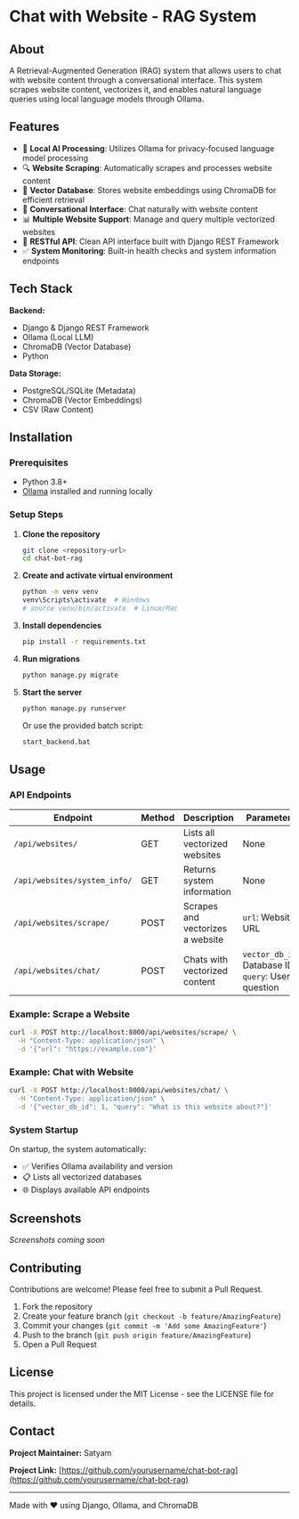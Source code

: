 # Chat with Website - RAG System

## About

A Retrieval-Augmented Generation (RAG) system that allows users to chat with website content through a conversational interface. This system scrapes website content, vectorizes it, and enables natural language queries using local language models through Ollama.

## Features

- 🤖 **Local AI Processing**: Utilizes Ollama for privacy-focused language model processing
- 🔍 **Website Scraping**: Automatically scrapes and processes website content
- 💾 **Vector Database**: Stores website embeddings using ChromaDB for efficient retrieval
- 💬 **Conversational Interface**: Chat naturally with website content
- 📊 **Multiple Website Support**: Manage and query multiple vectorized websites
- 🔄 **RESTful API**: Clean API interface built with Django REST Framework
- ✅ **System Monitoring**: Built-in health checks and system information endpoints

## Tech Stack

**Backend:**
- Django & Django REST Framework
- Ollama (Local LLM)
- ChromaDB (Vector Database)
- Python

**Data Storage:**
- PostgreSQL/SQLite (Metadata)
- ChromaDB (Vector Embeddings)
- CSV (Raw Content)

## Installation

### Prerequisites
- Python 3.8+
- [Ollama](https://ollama.ai/) installed and running locally

### Setup Steps

1. **Clone the repository**
   ```bash
   git clone <repository-url>
   cd chat-bot-rag
   ```

2. **Create and activate virtual environment**
   ```bash
   python -m venv venv
   venv\Scripts\activate  # Windows
   # source venv/bin/activate  # Linux/Mac
   ```

3. **Install dependencies**
   ```bash
   pip install -r requirements.txt
   ```

4. **Run migrations**
   ```bash
   python manage.py migrate
   ```

5. **Start the server**
   ```bash
   python manage.py runserver
   ```

   Or use the provided batch script:
   ```bash
   start_backend.bat
   ```

## Usage

### API Endpoints

| Endpoint | Method | Description | Parameters |
|----------|--------|-------------|------------|
| `/api/websites/` | GET | Lists all vectorized websites | None |
| `/api/websites/system_info/` | GET | Returns system information | None |
| `/api/websites/scrape/` | POST | Scrapes and vectorizes a website | `url`: Website URL |
| `/api/websites/chat/` | POST | Chats with vectorized content | `vector_db_id`: Database ID, `query`: User question |

### Example: Scrape a Website
```bash
curl -X POST http://localhost:8000/api/websites/scrape/ \
  -H "Content-Type: application/json" \
  -d '{"url": "https://example.com"}'
```

### Example: Chat with Website
```bash
curl -X POST http://localhost:8000/api/websites/chat/ \
  -H "Content-Type: application/json" \
  -d '{"vector_db_id": 1, "query": "What is this website about?"}'
```

### System Startup

On startup, the system automatically:
- ✅ Verifies Ollama availability and version
- 📋 Lists all vectorized databases
- 🌐 Displays available API endpoints

## Screenshots

_Screenshots coming soon_

## Contributing

Contributions are welcome! Please feel free to submit a Pull Request.

1. Fork the repository
2. Create your feature branch (`git checkout -b feature/AmazingFeature`)
3. Commit your changes (`git commit -m 'Add some AmazingFeature'`)
4. Push to the branch (`git push origin feature/AmazingFeature`)
5. Open a Pull Request

## License

This project is licensed under the MIT License - see the LICENSE file for details.

## Contact

**Project Maintainer:** Satyam

**Project Link:** [https://github.com/yourusername/chat-bot-rag](https://github.com/yourusername/chat-bot-rag)

---

Made with ❤️ using Django, Ollama, and ChromaDB